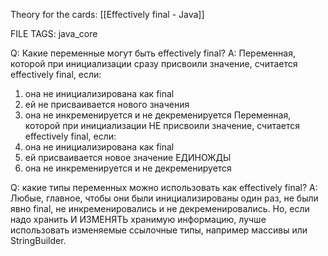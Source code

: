 
Theory for the cards: [[Effectively final - Java]]

FILE TAGS: java_core

Q: Какие переменные могут быть effectively final?
A: Переменная, которой при инициализации сразу присвоили значение, считается effectively final, если:
1. она не инициализирована как final
2. ей не присваивается нового значения
3. она не инкременируется и не декременируется
Переменная, которой при инициализации НЕ присвоили значение, считается effectively final, если:
4. она не инициализирована как final
5. ей присваивается новое значение ЕДИНОЖДЫ
6. она не инкременируется и не декременируется

Q: какие типы переменных можно использовать как effectively final?
A: Любые, главное, чтобы они были инициализированы один раз, не были явно final, не инкременировались и не декременировались.
Но, если надо хранить И ИЗМЕНЯТЬ хранимую информацию, лучше использовать изменяемые ссылочные типы, например массивы или StringBuilder.